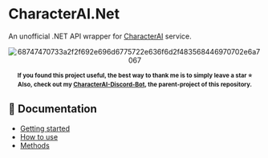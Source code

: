 # CharacterAI.Net
An unofficial .NET API wrapper for [CharacterAI](https://character.ai/) service.

<div align="center">

![68747470733a2f2f692e696d6775722e636f6d2f483568446970702e6a7067](https://user-images.githubusercontent.com/55811932/218872979-40a643e4-23e7-4dc5-9c21-b88b04fe0cce.png)

<sup><b>
If you found this project useful, the best way to thank me is to simply leave a star ⭐<br>
Also, check out my [CharacterAI-Discord-Bot](https://github.com/drizzle-mizzle/CharacterAI-Discord-Bot), the parent-project of this repository.</b></sup>
</div>

## 📓 Documentation
- [Getting started](https://github.com/drizzle-mizzle/CharacterAI.Net/wiki/Getting-started)
- [How to use](https://github.com/drizzle-mizzle/CharacterAI.Net/wiki/How-to-use)
- [Methods](https://github.com/drizzle-mizzle/CharacterAI.Net/wiki/Methods)
